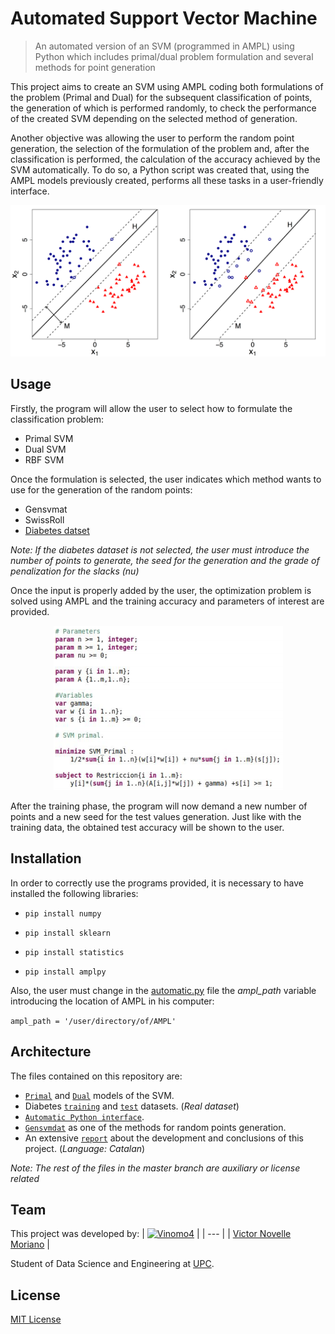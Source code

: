 # Automated Support Vector Machine

> An automated version of an SVM (programmed in AMPL) using Python which includes primal/dual problem formulation and several methods for point generation

This project aims to create an SVM using AMPL coding both formulations of the problem (Primal and Dual) for the subsequent classification of points, the generation of which is performed randomly, to check the performance of the created SVM depending on the selected method of generation.

Another objective was allowing the user to perform the random point generation, the selection of the formulation of the problem and, after the classification is performed, the calculation of the accuracy achieved by the SVM automatically. To do so, a Python script was created that, using the AMPL models previously created, performs all these tasks in a user-friendly interface.

<p align="center">
  <img src='README Images/SVM_example.png'/>
</p>

## Usage

Firstly, the program will allow the user to select how to formulate the classification problem:

 * Primal SVM
 * Dual SVM
 * RBF SVM
 
 Once the formulation is selected, the user indicates which method wants to use for the generation of the random points:
 
 * Gensvmat
 * SwissRoll
 * [Diabetes datset](https://www.csie.ntu.edu.tw/~cjlin/libsvmtools/datasets/binary/diabetes)

*Note: If the diabetes dataset is not selected, the user must introduce the number of points to generate, the seed for the generation and the grade of penalization for the slacks (nu)*

Once the input is properly added by the user, the optimization problem is solved using AMPL and the training accuracy and parameters of interest are provided.

<p align="center">
  <img src='README Images/AMPL.PNG'/>
</p>

After the training phase, the program will now demand a new number of points and a new seed for the test values generation.
Just like with the training data, the obtained test accuracy will be shown to the user.

## Installation

In order to correctly use the programs provided, it is necessary to have installed the following libraries:

* `pip install numpy`

* `pip install sklearn`

* `pip install statistics`

* `pip install amplpy`
 
Also, the user must change in the [automatic.py](./automatic.py) file the *ampl_path* variable introducing the location of AMPL in his computer:

`ampl_path = '/user/directory/of/AMPL'`

## Architecture

The files contained on this repository are:

* [`Primal`](./SVM_Primal.mod) and [`Dual`](./SVM_Dual.mod) models of the SVM.
* Diabetes [`training`](./diabetes_train.dat) and [`test`](./diabetes_test.dat) datasets. (*Real dataset*)
* [`Automatic Python interface`](./automatic.py).
* [`Gensvmdat`](./gensvmdat) as one of the methods for random points generation.
* An extensive [`report`](./Report.pdf) about the development and conclusions of this project. (*Language: Catalan*)

*Note: The rest of the files in the master branch are auxiliary or license related*

## Team

This project was developed by:
| [![Vinomo4](https://avatars2.githubusercontent.com/u/49389601?s=60&v=4)](https://github.com/Vinomo4) | 
| --- | 
| [Victor Novelle Moriano](https://github.com/Vinomo4) | 


Student of Data Science and Engineering at [UPC](https://www.upc.edu/ca).

## License

[MIT License](./LICENSE)
